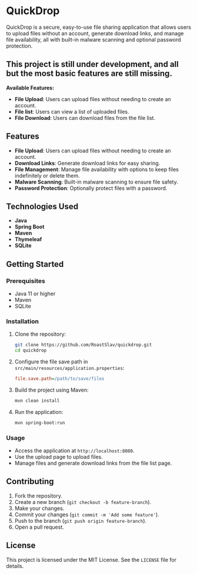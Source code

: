 # QuickDrop

QuickDrop is a secure, easy-to-use file sharing application that allows users to upload files without an account, generate download links, and manage file availability, all with built-in malware scanning and optional password protection.

## This project is still under development, and all but the most basic features are still missing.
**Available Features:**
  - **File Upload**: Users can upload files without needing to create an account.
  - **File list**: Users can view a list of uploaded files.
  - **File Download**: Users can download files from the file list.

## Features

- **File Upload**: Users can upload files without needing to create an account.
- **Download Links**: Generate download links for easy sharing.
- **File Management**: Manage file availability with options to keep files indefinitely or delete them.
- **Malware Scanning**: Built-in malware scanning to ensure file safety.
- **Password Protection**: Optionally protect files with a password.

## Technologies Used

- **Java**
- **Spring Boot**
- **Maven**
- **Thymeleaf**
- **SQLite**

## Getting Started

### Prerequisites

- Java 11 or higher
- Maven
- SQLite

### Installation

1. Clone the repository:
    ```sh
    git clone https://github.com/RoastSlav/quickdrop.git
    cd quickdrop
    ```

2. Configure the file save path in `src/main/resources/application.properties`:
    ```ini
    file.save.path=/path/to/save/files
    ```

3. Build the project using Maven:
    ```sh
    mvn clean install
    ```

4. Run the application:
    ```sh
    mvn spring-boot:run
    ```

### Usage

- Access the application at `http://localhost:8080`.
- Use the upload page to upload files.
- Manage files and generate download links from the file list page.

## Contributing

1. Fork the repository.
2. Create a new branch (`git checkout -b feature-branch`).
3. Make your changes.
4. Commit your changes (`git commit -m 'Add some feature'`).
5. Push to the branch (`git push origin feature-branch`).
6. Open a pull request.

## License

This project is licensed under the MIT License. See the `LICENSE` file for details.